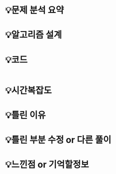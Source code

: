 # 💡**문제 분석 요약**

# 💡**알고리즘 설계**

# 💡코드

```cpp

```

# 💡시간복잡도

# 💡틀린 이유

# 💡틀린 부분 수정 or 다른 풀이

# 💡느낀점 or 기억할정보